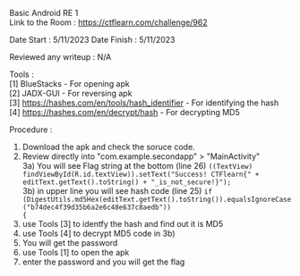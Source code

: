 Basic Android RE 1 
<br>
Link to the Room : https://ctflearn.com/challenge/962

Date Start : 5/11/2023
Date Finish : 5/11/2023

Reviewed any writeup : N/A

Tools : <br>
[1] BlueStacks - For opening apk <br>
[2] JADX-GUI - For reversing apk <br>
[3] https://hashes.com/en/tools/hash_identifier - For identifying the hash <br>
[4] https://hashes.com/en/decrypt/hash - For decrypting MD5

Procedure :<br>
1) Download the apk and check the soruce code.<br>
2) Review directly into "com.example.secondapp" > "MainActivity"<br>
3a) You will see Flag string at the bottom  (line 26) <code>((TextView) findViewById(R.id.textView)).setText("Success! CTFlearn{" + editText.getText().toString() + "_is_not_secure!}");</code><br>
3b) in upper line you will see hash code (line 25) <code>if (DigestUtils.md5Hex(editText.getText().toString()).equalsIgnoreCase("b74dec4f39d35b6a2e6c48e637c8aedb")) {</code><br>
4) use Tools [3] to identfy the hash and find out it is MD5<br>
5) use Tools [4] to decrypt MD5 code in 3b)<br>
6) You will get the password<br>
7) use Tools [1] to open the apk<br>
8) enter the password and you will get the flag<br>
